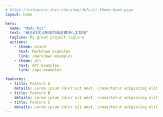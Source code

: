 ```yaml
---
# https://vitepress.dev/reference/default-theme-home-page
layout: home

hero:
  name: "Modu_Kit"
  text: "融合AI优点制成的简洁模块化工具箱"
  tagline: My great project tagline
  actions:
    - theme: brand
      text: Markdown Examples
      link: /markdown-examples
    - theme: alt
      text: API Examples
      link: /api-examples

features:
  - title: Feature A
    details: Lorem ipsum dolor sit amet, consectetur adipiscing elit
  - title: Feature B
    details: Lorem ipsum dolor sit amet, consectetur adipiscing elit
  - title: Feature C
    details: Lorem ipsum dolor sit amet, consectetur adipiscing elit
---
```


